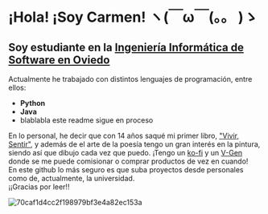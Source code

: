 # ¡Hola! ¡Soy Carmen! ヽ(￣ω￣(。。 )ゝ
## Soy estudiante en la [Ingeniería Informática de Software en Oviedo](https://ingenieriainformatica.uniovi.es/elcentro/presentacion)
Actualmente he trabajado con distintos lenguajes de programación, entre ellos:
- **Python**
- **Java**
- blablabla este readme sigue en proceso

En lo personal, he decir que con 14 años saqué mi primer libro, ["Vivir, Sentir"](https://orpheus.es/shop/vivir-sentir/), y además de el arte de la poesía tengo un gran interés en la pintura, siendo así que dibujo cada vez que puedo. ¡Tengo un [ko-fi](https://ko-fi.com/tomomeruni) y un [V-Gen](https://vgen.co/tomomeruni) donde se me puede comisionar o comprar productos de vez en cuando!  
En este github lo más seguro es que suba proyectos desde personales como de, actualmente, la universidad.  
¡¡Gracias por leer!!

![70caf1d4cc2f198979bf3e4a82ec153a](https://github.com/user-attachments/assets/9ff1345e-397e-48ad-8b09-95d093c6faac)

